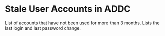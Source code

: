 # Stale User Accounts in ADDC
List of accounts that have not been used for more than 3 months. Lists the last login and last password change. 
